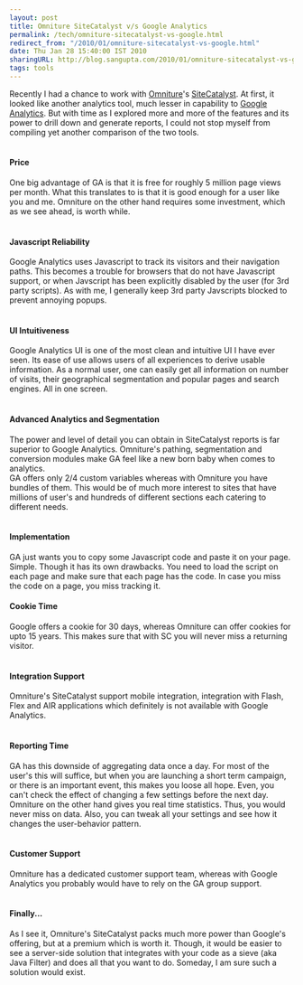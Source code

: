 ```yaml
---
layout: post
title: Omniture SiteCatalyst v/s Google Analytics
permalink: /tech/omniture-sitecatalyst-vs-google.html
redirect_from: "/2010/01/omniture-sitecatalyst-vs-google.html"
date: Thu Jan 28 15:40:00 IST 2010
sharingURL: http://blog.sangupta.com/2010/01/omniture-sitecatalyst-vs-google.html
tags: tools
---
```

Recently I had a chance to work with 
<a href="http://www.omniture.com/en/">Omniture</a>'s 
<a href="http://www.omniture.com/en/products/online_analytics/sitecatalyst">SiteCatalyst</a>. At first, it looked like another analytics tool, much lesser in capability to 
<a href="http://www.google.com/analytics/">Google Analytics</a>. But with time as I explored more and more of the features and its power to drill down and generate reports, I could not stop myself from compiling yet another comparison of the two tools. 
<br>
<br>
<h4>Price</h4>One big advantage of GA is that it is free for roughly 5 million page views per month. What this translates to is that it is good enough for a user like you and me. Omniture on the other hand requires some investment, which as we see ahead, is worth while. 
<br>
<br>
<h4>Javascript Reliability</h4>Google Analytics uses Javascript to track its visitors and their navigation paths. This becomes a trouble for browsers that do not have Javascript support, or when Javscript has been explicitly disabled by the user (for 3rd party scripts). As with me, I generally keep 3rd party Javscripts blocked to prevent annoying popups. 
<br>
<br>
<h4>UI Intuitiveness</h4>Google Analytics UI is one of the most clean and intuitive UI I have ever seen. Its ease of use allows users of all experiences to derive usable information. As a normal user, one can easily get all information on number of visits, their geographical segmentation and popular pages and search engines. All in one screen. 
<br>
<br>
<h4>Advanced Analytics and Segmentation</h4>The power and level of detail you can obtain in SiteCatalyst reports is far superior to Google Analytics. Omniture's pathing, segmentation and conversion modules make GA feel like a new born baby when comes to analytics. 
<br>GA offers only 2/4 custom variables whereas with Omniture you have bundles of them. This would be of much more interest to sites that have millions of user's and hundreds of different sections each catering to different needs. 
<br>
<br>
<h4>Implementation</h4>GA just wants you to copy some Javascript code and paste it on your page. Simple. Though it has its own drawbacks. You need to load the script on each page and make sure that each page has the code. In case you miss the code on a page, you miss tracking it. 
<h4>Cookie Time</h4>Google offers a cookie for 30 days, whereas Omniture can offer cookies for upto 15 years. This makes sure that with SC you will never miss a returning visitor. 
<br>
<br>
<h4>Integration Support</h4>Omniture's SiteCatalyst support mobile integration, integration with Flash, Flex and AIR applications which definitely is not available with Google Analytics. 
<br>
<br>
<h4>Reporting Time</h4>GA has this downside of aggregating data once a day. For most of the user's this will suffice, but when you are launching a short term campaign, or there is an important event, this makes you loose all hope. Even, you can't check the effect of changing a few settings before the next day. 
<br>Omniture on the other hand gives you real time statistics. Thus, you would never miss on data. Also, you can tweak all your settings and see how it changes the user-behavior pattern. 
<br>
<br>
<h4>Customer Support</h4>Omniture has a dedicated customer support team, whereas with Google Analytics you probably would have to rely on the GA group support. 
<br>
<br>
<h4>Finally...</h4>As I see it, Omniture's SiteCatalyst packs much more power than Google's offering, but at a premium which is worth it. Though, it would be easier to see a server-side solution that integrates with your code as a sieve (aka Java Filter) and does all that you want to do. Someday, I am sure such a solution would exist.
